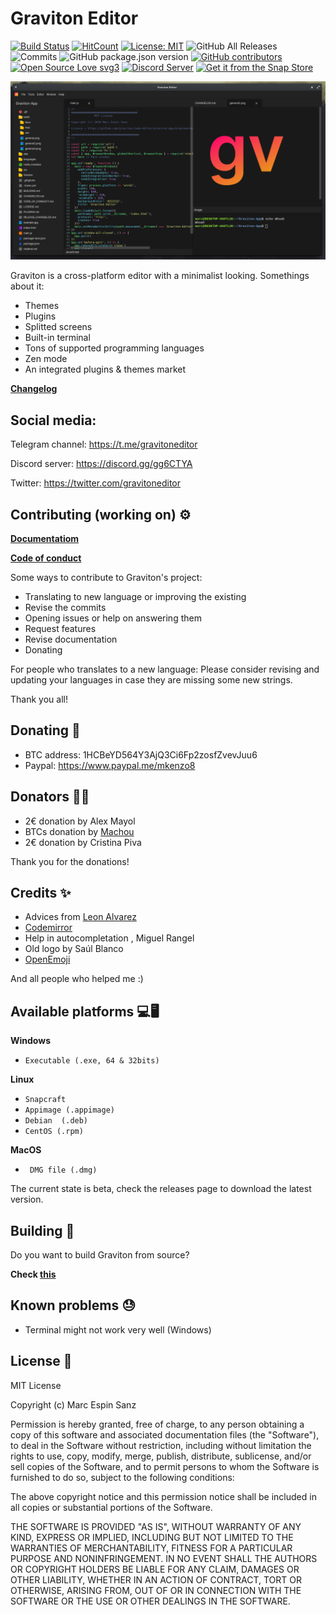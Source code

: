 # Graviton Editor
[![Build Status](https://travis-ci.org/Graviton-Code-Editor/Graviton-App.svg?branch=master)](https://travis-ci.org/Graviton-Code-Editor/Graviton-App)
[![HitCount](http://hits.dwyl.io/https://github.com/marc2332/https://github.com/Graviton-Code-Editor/Graviton-App.svg)](http://hits.dwyl.io/https://github.com/marc2332/https://github.com/Graviton-Code-Editor/Graviton-App)
[![License: MIT](https://img.shields.io/badge/License-MIT-blue.svg)](https://github.com/Graviton-Code-Editor/Graviton-App/blob/master/LICENSE.md)
![GitHub All Releases](https://img.shields.io/github/downloads/Graviton-Code-Editor/Graviton-App/total.svg?style=plastic)
![Commits](https://img.shields.io/github/commit-activity/m/Graviton-Code-Editor/Graviton-App)
![GitHub package.json version](https://img.shields.io/github/package-json/v/Graviton-Code-Editor/Graviton-App.svg)
[![GitHub contributors](https://img.shields.io/github/contributors/Graviton-Code-Editor/Graviton-App.svg)](https://GitHub.com/Graviton-Code-Editor/Graviton-App/graphs/contributors/)
[![Open Source Love svg3](https://badges.frapsoft.com/os/v3/open-source.svg?v=103)](https://github.com/Graviton-Code-Editor/Graviton-App/)
[![Discord Server](https://discordapp.com/api/guilds/536130219057086514/widget.png)](https://discord.gg/gg6CTYA)
[![Get it from the Snap Store](https://snapcraft.io/static/images/badges/en/snap-store-black.svg)](https://snapcraft.io/graviton)

![example screenshot](example.png)

Graviton is a cross-platform editor with a minimalist looking. Somethings about it:

- Themes
- Plugins
- Splitted screens
- Built-in terminal
- Tons of supported programming languages
- Zen mode
- An integrated plugins & themes market

**[Changelog](CHANGELOG.md)**

Social media:
---

Telegram channel: https://t.me/gravitoneditor

Discord server: https://discord.gg/gg6CTYA

Twitter: https://twitter.com/gravitoneditor


Contributing (working on) ⚙
---

**[Documentatiom](https://github.com/Graviton-Code-Editor/Graviton-App/wiki)**

**[Code of conduct](CODE_OF_CONDUCT.md)**

Some ways to contribute to Graviton's project:

- Translating to new language or improving the existing
- Revise the commits
- Opening issues or help on answering them
- Request features
- Revise documentation
- Donating

For people who translates to a new language:
Please consider revising and updating your languages in case they are missing some new strings.

Thank you all!

Donating 🎁
---

- BTC address: 1HCBeYD564Y3AjQ3Ci6Fp2zosfZvevJuu6
- Paypal: https://www.paypal.me/mkenzo8

Donators 🐱‍🏍
---
- 2€ donation by Alex Mayol
- BTCs donation by [Machou](http://GitHub.com/Machou)
- 2€ donation by Cristina Piva

Thank you for the donations!

Credits ✨
---
- Advices from [Leon Alvarez](https://github.com/LeonAlvarez)
- [Codemirror](codemirror.net)
- Help in autocompletation , Miguel Rangel
- Old logo by Saúl Blanco 
- [OpenEmoji](https://openmoji.org/)

And all people who helped me :)

Available platforms 💻🖥
---

**Windows**

   * `Executable (.exe, 64 & 32bits)` 

**Linux**

   * `Snapcraft` 
   * `Appimage (.appimage)`
   * `Debian  (.deb)`
   * `CentOS (.rpm)`

**MacOS**

   * ` DMG file (.dmg)` 

The current state is beta, check the releases page to download the latest version. 

Building 🧱
---
Do you want to build Graviton from source?

**Check [this](BUILDING.md)**

Known problems 😓
---
- Terminal might not work very well (Windows)

License 🧾
---
MIT License

Copyright (c) Marc Espin Sanz

Permission is hereby granted, free of charge, to any person obtaining a copy
of this software and associated documentation files (the "Software"), to deal
in the Software without restriction, including without limitation the rights
to use, copy, modify, merge, publish, distribute, sublicense, and/or sell
copies of the Software, and to permit persons to whom the Software is
furnished to do so, subject to the following conditions:

The above copyright notice and this permission notice shall be included in all
copies or substantial portions of the Software.

THE SOFTWARE IS PROVIDED "AS IS", WITHOUT WARRANTY OF ANY KIND, EXPRESS OR
IMPLIED, INCLUDING BUT NOT LIMITED TO THE WARRANTIES OF MERCHANTABILITY,
FITNESS FOR A PARTICULAR PURPOSE AND NONINFRINGEMENT. IN NO EVENT SHALL THE
AUTHORS OR COPYRIGHT HOLDERS BE LIABLE FOR ANY CLAIM, DAMAGES OR OTHER
LIABILITY, WHETHER IN AN ACTION OF CONTRACT, TORT OR OTHERWISE, ARISING FROM,
OUT OF OR IN CONNECTION WITH THE SOFTWARE OR THE USE OR OTHER DEALINGS IN THE
SOFTWARE.